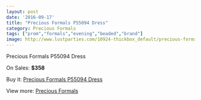 ```yaml
---
layout: post
date: '2016-09-17'
title: "Precious Formals P55094 Dress"
category: Precious Formals
tags: ["prom","formals","evening","beaded","brand"]
image: http://www.lustparties.com/10924-thickbox_default/precious-formals-p55094-dress.jpg
---
```

Precious Formals P55094 Dress

On Sales: **$358**
<a href="https://www.lustparties.com/en/precious-formals/3821-precious-formals-p55094-dress.html"><amp-img layout="responsive" width="600" height="600" src="//www.lustparties.com/10924-thickbox_default/precious-formals-p55094-dress.jpg" alt="Precious Formals P55094 Dress 0" /></a>
<a href="https://www.lustparties.com/en/precious-formals/3821-precious-formals-p55094-dress.html"><amp-img layout="responsive" width="600" height="600" src="//www.lustparties.com/10925-thickbox_default/precious-formals-p55094-dress.jpg" alt="Precious Formals P55094 Dress 1" /></a>
<a href="https://www.lustparties.com/en/precious-formals/3821-precious-formals-p55094-dress.html"><amp-img layout="responsive" width="600" height="600" src="//www.lustparties.com/10926-thickbox_default/precious-formals-p55094-dress.jpg" alt="Precious Formals P55094 Dress 2" /></a>

Buy it: [Precious Formals P55094 Dress](https://www.lustparties.com/en/precious-formals/3821-precious-formals-p55094-dress.html "Precious Formals P55094 Dress")

View more: [Precious Formals](https://www.lustparties.com/en/18-precious-formals "Precious Formals")